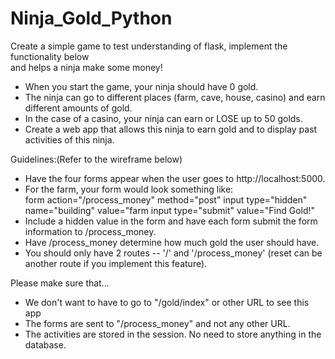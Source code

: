 # Ninja_Gold_Python
Create a simple game to test understanding of flask, implement the functionality below<br>
and helps a ninja make some money!
<ul>
<li>When you start the game, your ninja should have 0 gold.</li>
<li>The ninja can go to different places (farm, cave, house, casino) and earn different amounts of gold.</li>
<li>In the case of a casino, your ninja can earn or LOSE up to 50 golds.</li>
<li>Create a web app that allows this ninja to earn gold and to display past activities of this ninja.</li>
</ul>
Guidelines:(Refer to the wireframe below)<br>
<ul>
  <li>Have the four forms appear when the user goes to http://localhost:5000.</li>
  <li>For the farm, your form would look something like:<br>
    form action="/process_money" method="post"
    input type="hidden" name="building" value="farm
    input type="submit" value="Find Gold!"</li>

  <li>Include a hidden value in the form and have each form submit the form information to /process_money.</li>
  <li>Have /process_money determine how much gold the user should have.</li>
  <li>You should only have 2 routes -- '/' and '/process_money' (reset can be another route if you implement this feature).</li>
</ul>


Please make sure that...
<ul>
  <li>We don't want to have to go to "/gold/index" or other URL to see this app</li>
  <li>The forms are sent to "/process_money" and not any other URL.</li>
  <li>The activities are stored in the session. No need to store anything in the database.</li> 
</ul>
